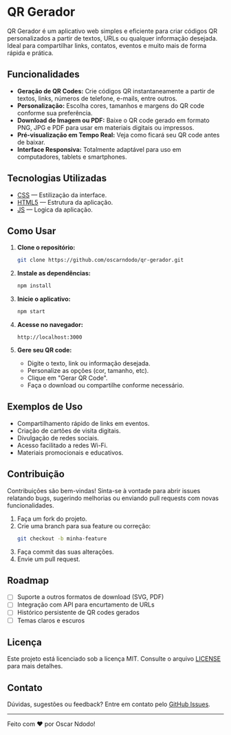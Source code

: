 # QR Gerador

QR Gerador é um aplicativo web simples e eficiente para criar códigos QR personalizados a partir de textos, URLs ou qualquer informação desejada. Ideal para compartilhar links, contatos, eventos e muito mais de forma rápida e prática.

## Funcionalidades

- **Geração de QR Codes:** Crie códigos QR instantaneamente a partir de textos, links, números de telefone, e-mails, entre outros.
- **Personalização:** Escolha cores, tamanhos e margens do QR code conforme sua preferência.
- **Download de Imagem ou PDF:** Baixe o QR code gerado em formato PNG, JPG e PDF para usar em materiais digitais ou impressos.
- **Pré-visualização em Tempo Real:** Veja como ficará seu QR code antes de baixar.
- **Interface Responsiva:** Totalmente adaptável para uso em computadores, tablets e smartphones.

## Tecnologias Utilizadas

- [CSS](https://developer.mozilla.org/pt-BR/docs/Web/CSS) — Estilização da interface.
- [HTML5](https://developer.mozilla.org/pt-BR/docs/Web/HTML) — Estrutura da aplicação.
- [JS](https://developer.mozilla.org/pt-BR/docs/Web/JavaScript) — Logica da aplicação.

## Como Usar

1. **Clone o repositório:**
    ```bash
    git clone https://github.com/oscarndodo/qr-gerador.git
    ```
2. **Instale as dependências:**
    ```bash
    npm install
    ```
3. **Inicie o aplicativo:**
    ```bash
    npm start
    ```
4. **Acesse no navegador:**
    ```
    http://localhost:3000
    ```

5. **Gere seu QR code:**
    - Digite o texto, link ou informação desejada.
    - Personalize as opções (cor, tamanho, etc).
    - Clique em "Gerar QR Code".
    - Faça o download ou compartilhe conforme necessário.

## Exemplos de Uso

- Compartilhamento rápido de links em eventos.
- Criação de cartões de visita digitais.
- Divulgação de redes sociais.
- Acesso facilitado a redes Wi-Fi.
- Materiais promocionais e educativos.

## Contribuição

Contribuições são bem-vindas! Sinta-se à vontade para abrir issues relatando bugs, sugerindo melhorias ou enviando pull requests com novas funcionalidades.

1. Faça um fork do projeto.
2. Crie uma branch para sua feature ou correção:
    ```bash
    git checkout -b minha-feature
    ```
3. Faça commit das suas alterações.
4. Envie um pull request.

## Roadmap

- [ ] Suporte a outros formatos de download (SVG, PDF)
- [ ] Integração com API para encurtamento de URLs
- [ ] Histórico persistente de QR codes gerados
- [ ] Temas claros e escuros

## Licença

Este projeto está licenciado sob a licença MIT. Consulte o arquivo [LICENSE](LICENSE) para mais detalhes.

## Contato

Dúvidas, sugestões ou feedback? Entre em contato pelo [GitHub Issues](https://github.com/oscarndodo/qr-gerador/issues).

---
Feito com ❤️ por Oscar Ndodo!